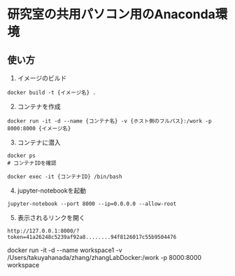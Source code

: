# 研究室の共用パソコン用のAnaconda環境

## 使い方

1. イメージのビルド

```
docker build -t {イメージ名} .
```

2. コンテナを作成
```
docker run -it -d --name {コンテナ名} -v {ホスト側のフルパス}:/work -p 8000:8000 {イメージ名}
```

3. コンテナに潜入

```
docker ps
# コンテナIDを確認

docker exec -it {コンテナID} /bin/bash
```

4. jupyter-notebookを起動

```
jupyter-notebook --port 8000 --ip=0.0.0.0 --allow-root
```

5. 表示されるリンクを開く
```
http://127.0.0.1:8000/?token=41a26248c5239af92a8........94f8126017c55b9504476
```

docker run -it -d --name workspace1 -v /Users/takuyahanada/zhang/zhangLabDocker:/work -p 8000:8000 workspace